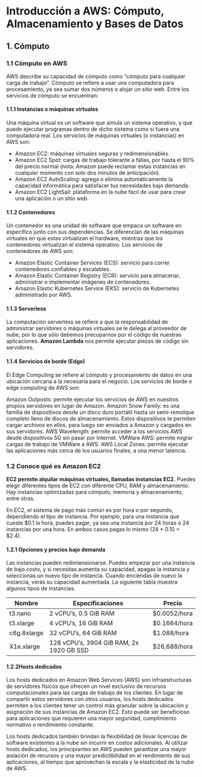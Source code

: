 # Introducción a AWS: Cómputo, Almacenamiento y Bases de Datos

## 1. Cómputo

### 1.1 Cómputo en AWS

AWS describe su capacidad de cómputo como “cómputo para cualquier carga de trabajo”. Cómputo se refiere a usar una computadora para procesamiento, ya sea sumar dos números o alojar un sitio web. Entre los servicios de cómputo se encuentran:

#### 1.1.1 Instancias o máquinas virtuales

Una máquina virtual es un software que simula un sistema operativo, y que puede ejecutar programas dentro de dicho sistema como si fuera una computadora real. Los servicios de máquinas virtuales (o instancias) en AWS son:

* Amazon EC2: máquinas virtuales seguras y redimensionables.
* Amazon EC2 Spot: cargas de trabajo tolerante a fallas, por hasta el 90% del precio normal (nota: Amazon puede reclamar estas instancias en cualquier momento con solo dos minutos de anticipación).
* Amazon EC2 AutoScaling: agrega o elimina automáticamente la capacidad informática para satisfacer tus necesidades bajo demanda.
* Amazon EC2 LightSail: plataforma en la nube fácil de usar para crear una aplicación o un sitio web.

#### 1.1.2 Contenedores

Un contenedor es una unidad de software que empaca un software en específico junto con sus dependencias. Se diferencian de las máquinas virtuales en que estas virtualizan el hardware, mientras que los contenedores virtualizan el sistema operativo. Los servicios de contenedores de AWS son:

* Amazon Elastic Container Services (ECS): servicio para correr contenedores confiables y escalables.
* Amazon Elastic Container Registry (ECR): servicio para almacenar, administrar e implementar imágenes de contenedores.
* Amazon Elastic Kubernetes Service (EKS): servicio de Kubernetes administrado por AWS.

#### 1.1.3 Serverless

La computación serverless se refiere a que la responsabilidad de administrar servidores o máquinas virtuales se le delega al proveedor de nube, por lo que sólo debemos precuparnos por el código de nuestras aplicaciones. **Amazon Lambda** nos permite ejecutar piezas de código sin servidores.

#### 1.1.4 Servicios de borde (Edge)

El Edge Computing se refiere al cómputo y procesamiento de datos en una ubicación cercana a la necesaria para el negocio. Los servicios de borde o edge computing de AWS son:

Amazon Outposts: permite ejecutar los servicios de AWS en nuestros propios servidores en lugar de Amazon.
Amazon Snow Family: es una familia de dispositivos desde un disco duro portátil hasta un semi-remolque completo lleno de discos de almacenamiento. Estos dispositivos te permiten cargar archivos en ellos, para luego ser enviados a Amazon y cargados en sus servidores.
AWS Wavelength: permite acceder a los servicios AWS desde dispositivos 5G sin pasar por Internet.
VMWare AWS: permite migrar cargas de trabajo de VMWare a AWS.
AWS Local Zones: permite ejecutar las aplicaciones más cerca de los usuarios finales, a una menor latencia.

### 1.2 Conoce qué es Amazon EC2

**EC2 permite alquilar máquinas virtuales, llamadas instancias EC2.** Puedes elegir diferentes tipos de EC2 con diferente CPU, RAM y almacenamiento. Hay instancias optimizadas para cómputo, memoria y almacenamiento, entre otras.

En EC2, el sistema de pago más común es por hora o por segundo, dependiendo el tipo de instancia. Por ejemplo, para una instancia que cueste $0.1 la hora, puedes pagar, ya sea una instancia por 24 horas o 24 instancias por una hora. En ambos casos pagas lo mismo (24 * 0.10 = $2.4).

#### 1.2.1 Opciones y precios bajo demanda

Las instancias pueden redimiensionarse. Puedes empezar por una instancia de bajo costo, y si necesitas aumenta su capacidad, apagas la instancia y seleccionas un nuevo tipo de instancia. Cuando enciendas de nuevo la instancia, verás su capacidad aumentada. La siguiente tabla muestra algunos tipos de instancias.

| Nombre      | Especificaciones                                    | Precio           |
|-------------|-----------------------------------------------------|------------------|
| t3.nano     | 2 vCPU’s, 0.5 GiB RAM                               | $0.0052/hora     |
| t3.xlarge   | 4 vCPU’s, 16 GiB RAM                                | $0.1664/hora     |
| c6g.8xlarge | 32 vCPU’s, 64 GiB RAM                               | $1.088/hora      |
| X1e.xlarge  | 128 vCPU’s, 3904 GiB RAM, 2x 1920 GB SSD            | $26,688/hora     |

#### 1.2.2Hosts dedicados

Los hosts dedicados en Amazon Web Services (AWS) son infraestructuras de servidores físicos que ofrecen un nivel exclusivo de recursos computacionales para las cargas de trabajo de los clientes. En lugar de compartir estos servidores con otros usuarios, los hosts dedicados permiten a los clientes tener un control más granular sobre la ubicación y asignación de sus instancias de Amazon EC2. Esto puede ser beneficioso para aplicaciones que requieren una mayor seguridad, cumplimiento normativo o rendimiento constante.

Los hosts dedicados también brindan la flexibilidad de llevar licencias de software existentes a la nube sin incurrir en costos adicionales. Al utilizar hosts dedicados, los principiantes en AWS pueden garantizar una mayor aislación de recursos y una mayor predictibilidad en el rendimiento de sus aplicaciones, al tiempo que aprovechan la escala y la elasticidad de la nube de AWS.